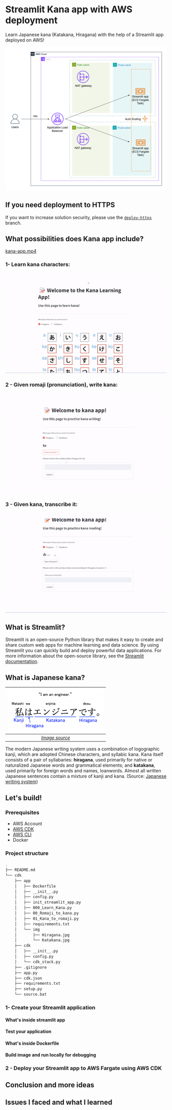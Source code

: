# Streamlit Kana app with AWS deployment

Learn Japanese kana (Katakana, Hiragana) with the help of a Streamlit app deployed on AWS!

![](images/simple-deploy-streamlit-app.png)

## If you need deployment to HTTPS

If you want to increase solution security, please use the [`deploy-https`](https://github.com/dashapetr/kana--streamlit-app/tree/deploy-https) branch.

## What possibilities does Kana app include?

[kana-app.mp4](images%2Fkana-app.mp4)

### 1- Learn kana characters:

![](images/kana-app-learning.gif)

### 2 - Given romaji (pronunciation), write kana:

![](images/kana-app-writing.gif)

### 3 - Given kana, transcribe it:

![](images/kana-app-reading.gif)

## What is Streamlit?

Streamlit is an open-source Python library that makes it easy to create and share custom web apps for machine learning and data science. By using Streamlit you can quickly build and deploy powerful data applications. For more information about the open-source library, see the [Streamlit documentation](https://docs.streamlit.io/).

## What is Japanese kana?

| ![](images/hiragana_katakana_kanji.png) | 
|:--:| 
| *[Image source](https://www.mlcjapanese.co.jp/hiragana_katakana.html)* |

The modern Japanese writing system uses a combination of logographic kanji, which are adopted Chinese characters, and syllabic kana. 
Kana itself consists of a pair of syllabaries: **hiragana**, used primarily for native or naturalized Japanese words and grammatical elements; 
and **katakana**, used primarily for foreign words and names, loanwords. Almost all written Japanese sentences contain a mixture of kanji and kana.
(Source: [Japanese writing system](https://en.wikipedia.org/wiki/Japanese_writing_system))

## Let's build!

### Prerequisites

- AWS Account
- [AWS CDK](https://docs.aws.amazon.com/cdk/v2/guide/getting_started.html)
- [AWS CLI](https://docs.aws.amazon.com/cli/latest/userguide/getting-started-install.html)
- Docker

### Project structure

```bash
.
├── README.md
└── cdk
    ├── app
    │   ├── Dockerfile
    │   ├── __init__.py
    │   ├── config.py
    │   ├── init_streamlit_app.py
    │   ├── 000_Learn_Kana.py
    │   ├── 00_Romaji_to_kana.py
    │   ├── 01_Kana_to_romaji.py
    │   ├── requirements.txt
    │   └── img
    │       ├── Hiragana.jpg
    │       └── Katakana.jpg
    ├── cdk
    │   ├── __init__.py
    │   ├── config.py
    │   └── cdk_stack.py
    ├── .gitignore
    ├── app.py
    ├── cdk.json
    ├── requirements.txt
    ├── setup.py
    └── source.bat
```

### 1- Create your Streamlit application

#### What's inside streamlit app

#### Test your application

#### What's inside Dockerfile

#### Build image and run locally for debugging

### 2 - Deploy your Streamlit app to AWS Fargate using AWS CDK

## Conclusion and more ideas

## Issues I faced and what I learned

